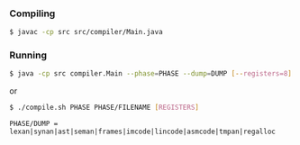 ### Compiling

```sh
$ javac -cp src src/compiler/Main.java
```

### Running

```sh
$ java -cp src compiler.Main --phase=PHASE --dump=DUMP [--registers=8] FILE.prev
```
or
```sh
$ ./compile.sh PHASE PHASE/FILENAME [REGISTERS]
```

```
PHASE/DUMP = lexan|synan|ast|seman|frames|imcode|lincode|asmcode|tmpan|regalloc
```
